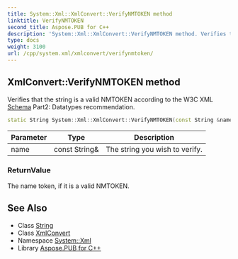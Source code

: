 ```yaml
---
title: System::Xml::XmlConvert::VerifyNMTOKEN method
linktitle: VerifyNMTOKEN
second_title: Aspose.PUB for C++
description: 'System::Xml::XmlConvert::VerifyNMTOKEN method. Verifies that the string is a valid NMTOKEN according to the W3C XML Schema Part2: Datatypes recommendation in C++.'
type: docs
weight: 3100
url: /cpp/system.xml/xmlconvert/verifynmtoken/
---
```

## XmlConvert::VerifyNMTOKEN method


Verifies that the string is a valid NMTOKEN according to the W3C XML [Schema](../../../system.xml.schema/) Part2: Datatypes recommendation.

```cpp
static String System::Xml::XmlConvert::VerifyNMTOKEN(const String &name)
```


| Parameter | Type | Description |
| --- | --- | --- |
| name | const String\& | The string you wish to verify. |

### ReturnValue

The name token, if it is a valid NMTOKEN.

## See Also

* Class [String](../../../system/string/)
* Class [XmlConvert](../)
* Namespace [System::Xml](../../)
* Library [Aspose.PUB for C++](../../../)
